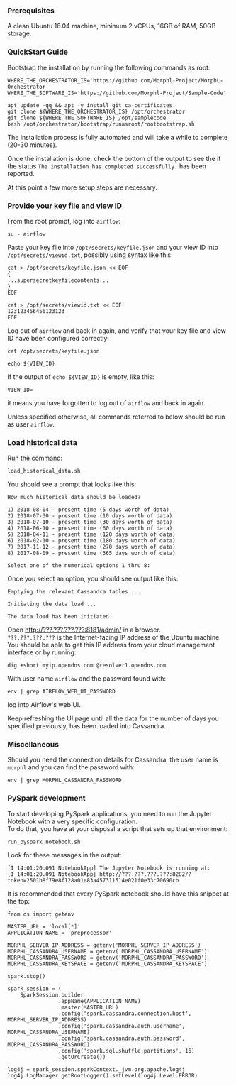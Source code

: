 ### Prerequisites

A clean Ubuntu 16.04 machine, minimum 2 vCPUs, 16GB of RAM, 50GB storage.

### QuickStart Guide

Bootstrap the installation by running the following commands as root:
```
WHERE_THE_ORCHESTRATOR_IS='https://github.com/Morphl-Project/MorphL-Orchestrator'
WHERE_THE_SOFTWARE_IS='https://github.com/Morphl-Project/Sample-Code'

apt update -qq && apt -y install git ca-certificates
git clone ${WHERE_THE_ORCHESTRATOR_IS} /opt/orchestrator
git clone ${WHERE_THE_SOFTWARE_IS} /opt/samplecode
bash /opt/orchestrator/bootstrap/runasroot/rootbootstrap.sh

```
The installation process is fully automated and will take a while to complete (20-30 minutes).

Once the installation is done, check the bottom of the output to see the if the status `The installation has completed successfully.` has been reported.

At this point a few more setup steps are necessary.

### Provide your key file and view ID

From the root prompt, log into `airflow`:
```
su - airflow
```
Paste your key file into `/opt/secrets/keyfile.json` and your view ID into `/opt/secrets/viewid.txt`, possibly using syntax like this:
```
cat > /opt/secrets/keyfile.json << EOF
{
...supersecretkeyfilecontents...
}
EOF

cat > /opt/secrets/viewid.txt << EOF
123123456456123123
EOF
```
Log out of `airflow` and back in again, and verify that your key file and view ID have been configured correctly:
```
cat /opt/secrets/keyfile.json

echo ${VIEW_ID}
```
If the output of `echo ${VIEW_ID}` is empty, like this:
```
VIEW_ID=
```
it means you have forgotten to log out of `airflow` and back in again.

Unless specified otherwise, all commands referred to below should be run as user `airflow`.

### Load historical data

Run the command:
```
load_historical_data.sh
```
You should see a prompt that looks like this:
```
How much historical data should be loaded?

1) 2018-08-04 - present time (5 days worth of data)
2) 2018-07-30 - present time (10 days worth of data)
3) 2018-07-10 - present time (30 days worth of data)
4) 2018-06-10 - present time (60 days worth of data)
5) 2018-04-11 - present time (120 days worth of data)
6) 2018-02-10 - present time (180 days worth of data)
7) 2017-11-12 - present time (270 days worth of data)
8) 2017-08-09 - present time (365 days worth of data)

Select one of the numerical options 1 thru 8:
```
Once you select an option, you should see output like this:
```
Emptying the relevant Cassandra tables ...

Initiating the data load ...

The data load has been initiated.
```
Open [http://???.???.???.???:8181/admin/](http://???.???.???.???:8181/admin/) in a browser.  
`???.???.???.???` is the Internet-facing IP address of the Ubuntu machine.  
You should be able to get this IP address from your cloud management interface or by running:
```
dig +short myip.opendns.com @resolver1.opendns.com
```
With user name `airflow` and the password found with:
```
env | grep AIRFLOW_WEB_UI_PASSWORD
```
log into Airflow's web UI.

Keep refreshing the UI page until all the data for the number of days you specified previously, has been loaded into Cassandra.

### Miscellaneous

Should you need the connection details for Cassandra, the user name is `morphl` and you can find the password with:
```
env | grep MORPHL_CASSANDRA_PASSWORD
```

### PySpark development

To start developing PySpark applications, you need to run the Jupyter Notebook with a very specific configuration.  
To do that, you have at your disposal a script that sets up that environment:
```
run_pyspark_notebook.sh
```
Look for these messages in the output:
```
[I 14:01:20.091 NotebookApp] The Jupyter Notebook is running at:
[I 14:01:20.091 NotebookApp] http://???.???.???.???:8282/?token=2501b8f79e8f128a01e83a457311514e021f0e33c70690cb
```
It is recommended that every PySpark notebook should have this snippet at the top:
```
from os import getenv

MASTER_URL = 'local[*]'
APPLICATION_NAME = 'preprocessor'

MORPHL_SERVER_IP_ADDRESS = getenv('MORPHL_SERVER_IP_ADDRESS')
MORPHL_CASSANDRA_USERNAME = getenv('MORPHL_CASSANDRA_USERNAME')
MORPHL_CASSANDRA_PASSWORD = getenv('MORPHL_CASSANDRA_PASSWORD')
MORPHL_CASSANDRA_KEYSPACE = getenv('MORPHL_CASSANDRA_KEYSPACE')

spark.stop()

spark_session = (
    SparkSession.builder
                .appName(APPLICATION_NAME)
                .master(MASTER_URL)
                .config('spark.cassandra.connection.host', MORPHL_SERVER_IP_ADDRESS)
                .config('spark.cassandra.auth.username', MORPHL_CASSANDRA_USERNAME)
                .config('spark.cassandra.auth.password', MORPHL_CASSANDRA_PASSWORD)
                .config('spark.sql.shuffle.partitions', 16)
                .getOrCreate())

log4j = spark_session.sparkContext._jvm.org.apache.log4j
log4j.LogManager.getRootLogger().setLevel(log4j.Level.ERROR)
```

